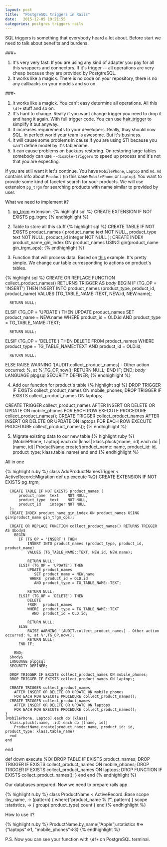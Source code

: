 ```yaml
---
layout: post
title:  "PostgreSQL triggers in Rails"
date:   2015-12-05 19:21:55
categories: postgres triggers rails
---
```


SQL triggers is something that everybody heard a lot about. Before start we need to talk about benefits and burdens.

###+

1. It's very very fast. If you are using any kind of adapter you pay for all this wrappers and connectors. If it's trigger -- all operations are very cheap because they are provided by PostgtreSQL.
2. It works like a magick. There is no code on your repository, there is no any callbacks on your models and so on.

###-

1. It works like a magick. You can't easy determine all operations. All this `\df+` stuff and so on.
2. It's hard to change. Really if you want change trigger you need to drop it and hang it again. With full trigger code. You can use [hair_trigger](<https://github.com/jenseng/hair_trigger>) to simplify it but anyway.
3. It increases requirements to your developers. Really, thay should now SQL. In perfect world your team is awesome. But it's business.
4. It will cause some problems in cause if you are using STI because you can't define model by it's tablename.
5. It can cause problems on backups restoring. On restoring large tables somebody can use `--disable-triggers` to speed up process and it's not that you are expecting.

If you are still want it let's continue. You have `MobilePhone`, `Laptop` and `Ad`. `Ad` contains info about `Product` (in this case `MobilePhone` or `Laptop`). You want to provide some kind of faceted search for your products. We will use extension `pg_trgm` for searching products with name similar to provided by user.

What we need to implement it?

1) [pg_trgm](<http://www.postgresql.org/docs/current/static/pgtrgm.html>) extension.
{% highlight sql %}
CREATE EXTENSION IF NOT EXISTS pg_trgm;
{% endhighlight %}

2) Table to store all this stuff
{% highlight sql %}
CREATE TABLE IF NOT EXISTS product_names (
  product_name  text    NOT NULL,
  product_type  text    NOT NULL,
  product_id    integer NOT NULL
);
CREATE INDEX product_name_gin_index ON product_names
  USING gin(product_name gin_trgm_ops);
{% endhighlight %}

3) Function that will process data. Based on [this](<http://www.postgresql.org/docs/current/static/plpgsql-trigger.html>) example. It's pretty simple. We change our table curresponding to actions on product`s tables.

{% highlight sql %}
CREATE OR REPLACE FUNCTION collect_product_names() RETURNS TRIGGER AS $body$
BEGIN
  IF (TG_OP = 'INSERT') THEN
      INSERT INTO product_names (product_type, product_id, product_name)
      VALUES (TG_TABLE_NAME::TEXT, NEW.id, NEW.name);

      RETURN NULL;
  ELSIF (TG_OP = 'UPDATE') THEN
      UPDATE product_names
         SET product_name = NEW.name
       WHERE  product_id = OLD.id
         AND product_type = TG_TABLE_NAME::TEXT;

      RETURN NULL;
  ELSIF (TG_OP = 'DELETE') THEN
      DELETE
      FROM   product_names
      WHERE  product_type = TG_TABLE_NAME::TEXT
        AND  product_id = OLD.id;

      RETURN NULL;
  ELSE
      RAISE WARNING '[AUDIT.collect_product_names] - Other action occurred: %, at %',TG_OP,now();
      RETURN NULL;
  END IF;
END;
$body$
LANGUAGE plpgsql
SECURITY DEFINER;
{% endhighlight %}

4) Add our function for product`s table
{% highlight sql %}
DROP TRIGGER IF EXISTS collect_product_names ON mobile_phones;
DROP TRIGGER IF EXISTS collect_product_names ON laptops;

CREATE TRIGGER collect_product_names
  AFTER INSERT OR DELETE OR UPDATE ON mobile_phones
  FOR EACH ROW EXECUTE PROCEDURE collect_product_names();
CREATE TRIGGER collect_product_names
  AFTER INSERT OR DELETE OR UPDATE ON laptops
  FOR EACH ROW EXECUTE PROCEDURE collect_product_names();
{% endhighlight %}

5) Migrate existing data to our new table
{% highlight ruby %}
[MobilePhone, Laptop].each do |klass|
  klass.pluck(:name, :id).each do |(name, id)|
    ProductName.create!(product_name: name,
      product_id: id, product_type: klass.table_name)
  end
end
{% endhighlight %}

All in one

{% highlight ruby %}
class AddProductNamesTrigger < ActiveRecord::Migration
  def up
    execute %Q{
      CREATE EXTENSION IF NOT EXISTS pg_trgm;

      CREATE TABLE IF NOT EXISTS product_names (
          product_name  text    NOT NULL,
          product_type  text    NOT NULL,
          product_id    integer NOT NULL
      );
      CREATE INDEX product_name_gin_index ON product_names USING gin(product_name gin_trgm_ops);

      CREATE OR REPLACE FUNCTION collect_product_names() RETURNS TRIGGER AS $body$
        BEGIN
          IF (TG_OP = 'INSERT') THEN
              INSERT INTO product_names (product_type, product_id, product_name)
              VALUES (TG_TABLE_NAME::TEXT, NEW.id, NEW.name);

              RETURN NULL;
          ELSIF (TG_OP = 'UPDATE') THEN
              UPDATE product_names
                 SET product_name = NEW.name
               WHERE  product_id = OLD.id
                 AND product_type = TG_TABLE_NAME::TEXT;

              RETURN NULL;
          ELSIF (TG_OP = 'DELETE') THEN
              DELETE
              FROM   product_names
              WHERE  product_type = TG_TABLE_NAME::TEXT
                AND  product_id = OLD.id;

              RETURN NULL;
          ELSE
              RAISE WARNING '[AUDIT.collect_product_names] - Other action occurred: %, at %',TG_OP,now();
              RETURN NULL;
          END IF;

        END;
      $body$
      LANGUAGE plpgsql
      SECURITY DEFINER;

      DROP TRIGGER IF EXISTS collect_product_names ON mobile_phones;
      DROP TRIGGER IF EXISTS collect_product_names ON laptops;

      CREATE TRIGGER collect_product_names
        AFTER INSERT OR DELETE OR UPDATE ON mobile_phones
        FOR EACH ROW EXECUTE PROCEDURE collect_product_names();
      CREATE TRIGGER collect_product_names
        AFTER INSERT OR DELETE OR UPDATE ON laptops
        FOR EACH ROW EXECUTE PROCEDURE collect_product_names();
    }
    [MobilePhone, Laptop].each do |klass|
      klass.pluck(:name, :id).each do |(name, id)|
        ProductName.create(product_name: name, product_id: id, product_type: klass.table_name)
      end
    end
  end

  def down
    execute %Q{
      DROP TABLE IF EXISTS product_names;
      DROP TRIGGER IF EXISTS collect_product_names ON mobile_phones;
      DROP TRIGGER IF EXISTS collect_product_names ON laptops;
      DROP FUNCTION IF EXISTS collect_product_names();
    }
  end
end
{% endhighlight %}



Our databases prepared. Now we need to prepare rails app.

{% highlight ruby %}
class ProductName < ActiveRecord::Base
  scope :by_name,    -> (pattern) { where("product_name % ?", pattern) }
  scope :statistics, -> { group(:product_type).count }
end
{% endhighlight %}

How to use it?

{% highlight ruby %}
ProductName.by_name("Apple").statistics
#=> {"laptops"=>1, "mobile_phones"=>3}
{% endhighlight %}

P.S. Now you can see your function with `\df+` on PostgreSQL terminal.